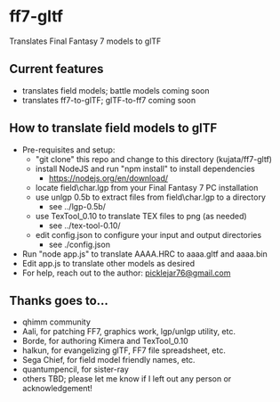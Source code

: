 # ff7-gltf
Translates Final Fantasy 7 models to glTF

## Current features
- translates field models; battle models coming soon
- translates ff7-to-glTF; glTF-to-ff7 coming soon

## How to translate field models to glTF
- Pre-requisites and setup:
  - "git clone" this repo and change to this directory (kujata/ff7-gltf)
  - install NodeJS and run "npm install" to install dependencies
    - https://nodejs.org/en/download/
  - locate field\char.lgp from your Final Fantasy 7 PC installation
  - use unlgp 0.5b to extract files from field\char.lgp to a directory
    - see ../lgp-0.5b/
  - use TexTool_0.10 to translate TEX files to png (as needed)
    - see ../tex-tool-0.10/
  - edit config.json to configure your input and output directories
    - see ./config.json
- Run "node app.js" to translate AAAA.HRC to aaaa.gltf and aaaa.bin
- Edit app.js to translate other models as desired
- For help, reach out to the author: picklejar76@gmail.com

## Thanks goes to...
- qhimm community
- Aali, for patching FF7, graphics work, lgp/unlgp utility, etc.
- Borde, for authoring Kimera and TexTool_0.10
- halkun, for evangelizing glTF, FF7 file spreadsheet, etc.
- Sega Chief, for field model friendly names, etc.
- quantumpencil, for sister-ray
- others TBD; please let me know if I left out any person or acknowledgement!
